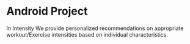 # Android Project
In Intensity We provide personalized recommendations on appropriate workout/Exercise intensities based on individual characteristics.

